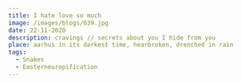 ```yaml
---
title: I hate love so much
image: /images/blogs/039.jpg
date: 22-11-2020
description: cravings // secrets about you I hide from you
place: aarhus in its darkest time, hearbroken, drenched in rain
tags:
  - Snakes
  - Easterneuropification
---
```

<!--
<i class="pink">
</i>-->

<!--
Maybe the life is not as heavy if you give up love. 
It becomes light; lighter with every step; almost translucent: nehmotný and weight-less; thinning, into a thin film that never disolves and covers everything, like a plastic bag floating around; so much option for movement but so awkward to touch, filtering the feelings untill you dont care to feel anymore; being safe; but what are you gonna look for in that space? what will you walk towards, how will you navigate in that endless empty void? You may as well just not exist, die at the lack of oxygen.
I´ll offer all of me for someone else's self and body;
an exchange of two human forms, does not that sound fair?
Sign this Agreement, I promise Ill give all of me, feed on me, lick me and let me shelter you
-->
<!--
If you'd bear that sometimes things I say don't have a meaning; I am in panic; caught myself for a moment unknown completely hollow hypnotized by staring in the  empty void that has grown through all our interactions, sometimes I catch a glimpse of it when you hold me: a tiny space that cannot be filled is like a rupture that all of a sudden reveals a canyon; a result of an ongoing erosion; a grand canyon located in the living room; me: a confussed tourist, alienated by monstrosity of that natural phenomenon: getting dizzy, in small gaps of our dialogue; gasping for air; death threathened; I know what you are about to say // don't think I am not paying attention;
<!--
I wish I could just love you mildly.
Did not have to hide from you the embarrassing affection I feel; I failed in being independent, self-contained and at keeping myself busy; climbing a mountain or meditation does not help; getting drunk with a random man, taking them home; doesnt help. just dissolves the sharp pain into many small dull object/thrusts perforing the skin; acupuncture of unrequested love; I don't wanna love you but I cannot help myself.
-->
<!--
//Nenabodavala se na tvoje ostré hrany ostnatého dratu, kterymi si vyhrazujes osobní prostor;//
-->
<!--
I wish I did not have to hide from you how little I care about myself.
That I am just the shapeless mass that needs to varp around you like time around the heavy gravitation field; constantly <!--//odvracím neodvratnou kolizi//-->
<!--
diverting an inevitable collision; waking up in the pravidelných intervalech just to keep the distance in the night; how come you are just so much better than anything else in my life.
-->
<!--
You know all that is on my mind; and all that is on my mind is crave; I wanna be consumed and absorbed by you.
Maybe I am just an attention whore but I love you as noone else -->
